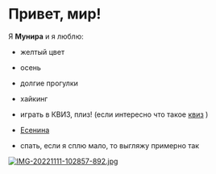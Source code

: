 # Привет, мир!

Я __Мунира__ и я люблю:

- желтый цвет

- осень

- долгие прогулки

- хайкинг

- играть в КВИЗ, плиз! (если интересно что такое [квиз](https://quizplease.ru/) )
  
-  [Есенина](https://ru.wikipedia.org/wiki/%D0%95%D1%81%D0%B5%D0%BD%D0%B8%D0%BD,_%D0%A1%D0%B5%D1%80%D0%B3%D0%B5%D0%B9_%D0%90%D0%BB%D0%B5%D0%BA%D1%81%D0%B0%D0%BD%D0%B4%D1%80%D0%BE%D0%B2%D0%B8%D1%87)
  
- спать, если я сплю мало, то выгляжу примерно так
  
 [![IMG-20221111-102857-892.jpg](https://i.postimg.cc/bJ9rxpJX/IMG-20221111-102857-892.jpg)](https://postimg.cc/ZB0JZkpj)
